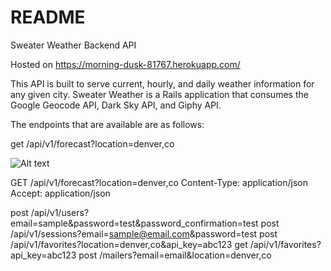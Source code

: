 # README

Sweater Weather Backend API 

Hosted on https://morning-dusk-81767.herokuapp.com/

This API is built to serve current, hourly, and daily weather information for any given city. Sweater Weather is a Rails application that consumes the Google Geocode API, Dark Sky API, and Giphy API. 

The endpoints that are available are as follows: 

get /api/v1/forecast?location=denver,co

![Alt text](file:///Users/meghanstang/Desktop/Screen%20Shot%202019-01-27%20at%209.29.04%20PM.png)

GET /api/v1/forecast?location=denver,co
Content-Type: application/json
Accept: application/json


post /api/v1/users?email=sample&password=test&password_confirmation=test
post /api/v1/sessions?email=sample@email.com&password=test
post /api/v1/favorites?location=denver,co&api_key=abc123
get /api/v1/favorites?api_key=abc123
post /mailers?email=email&location=denver,co
